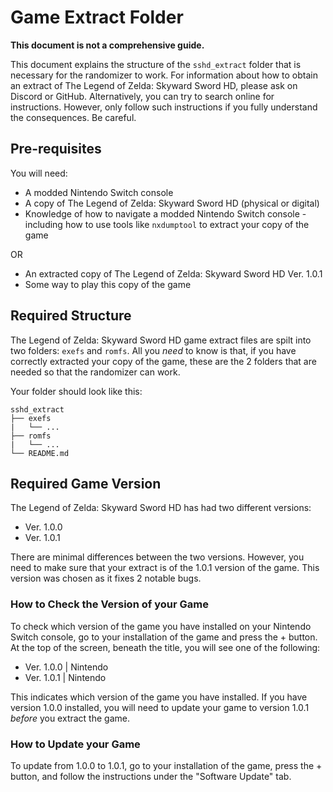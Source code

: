 # Game Extract Folder

**This document is not a comprehensive guide.**

This document explains the structure of the `sshd_extract` folder that is
necessary for the randomizer to work. For information about how to obtain an
extract of The Legend of Zelda: Skyward Sword HD, please ask on Discord or
GitHub. Alternatively, you can try to search online for instructions. However,
only follow such instructions if you fully understand the consequences.
Be careful.

## Pre-requisites

You will need:

* A modded Nintendo Switch console
* A copy of The Legend of Zelda: Skyward Sword HD (physical or digital)
* Knowledge of how to navigate a modded Nintendo Switch console - including
  how to use tools like `nxdumptool` to extract your copy of the game

OR

* An extracted copy of The Legend of Zelda: Skyward Sword HD Ver. 1.0.1
* Some way to play this copy of the game

## Required Structure

The Legend of Zelda: Skyward Sword HD game extract files are spilt into two
folders: `exefs` and `romfs`. All you *need* to know is that, if you have
correctly extracted your copy of the game, these are the 2 folders that are
needed so that the randomizer can work.

Your folder should look like this:

```
sshd_extract
├── exefs
|   └── ...
├── romfs
|   └── ...
└── README.md
```

## Required Game Version

The Legend of Zelda: Skyward Sword HD has had two different versions:

* Ver. 1.0.0
* Ver. 1.0.1

There are minimal differences between the two versions. However, you need to
make sure that your extract is of the 1.0.1 version of the game. This version
was chosen as it fixes 2 notable bugs.

### How to Check the Version of your Game

To check which version of the game you have installed on your Nintendo Switch
console, go to your installation of the game and press the + button. At the
top of the screen, beneath the title, you will see one of the following:

* Ver. 1.0.0 | Nintendo
* Ver. 1.0.1 | Nintendo

This indicates which version of the game you have installed. If you have
version 1.0.0 installed, you will need to update your game to version 1.0.1
*before* you extract the game.

### How to Update your Game

To update from 1.0.0 to 1.0.1, go to your installation of the game, press
the + button, and follow the instructions under the "Software Update" tab.
